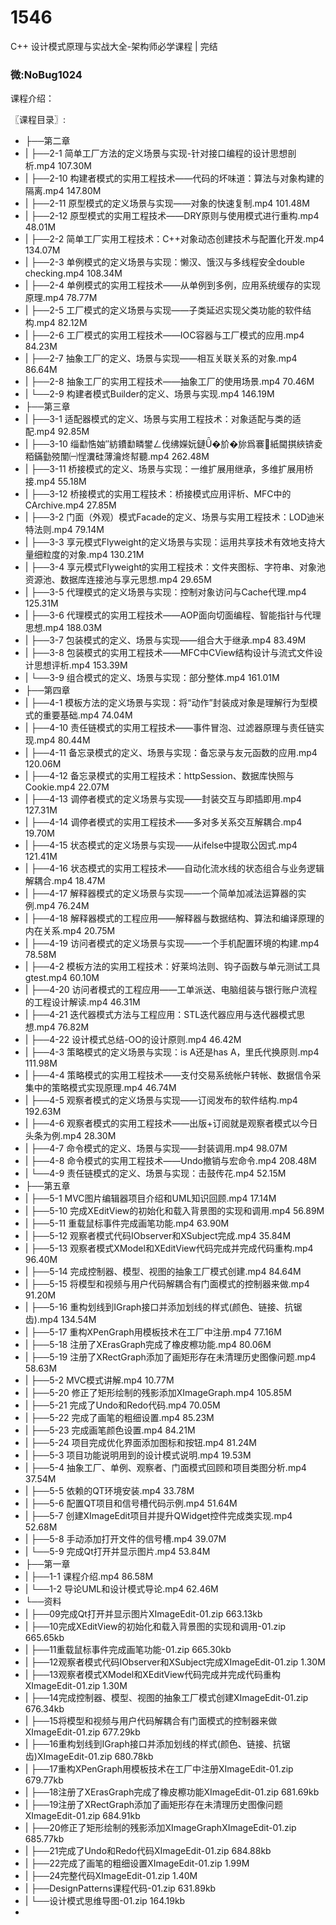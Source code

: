 # 1546
C++ 设计模式原理与实战大全-架构师必学课程 | 完结
### 微:NoBug1024 


课程介绍：

〖课程目录〗:

- ├──第二章  
- |   ├──2-1 简单工厂方法的定义场景与实现-针对接口编程的设计思想剖析.mp4  107.30M
- |   ├──2-10 构建者模式的实用工程技术——代码的坏味道：算法与对象构建的隔离.mp4  147.80M
- |   ├──2-11 原型模式的定义场景与实现——对象的快速复制.mp4  101.48M
- |   ├──2-12 原型模式的实用工程技术——DRY原则与使用模式进行重构.mp4  48.01M
- |   ├──2-2 简单工厂实用工程技术：C++对象动态创建技术与配置化开发.mp4  134.07M
- |   ├──2-3 单例模式的定义场景与实现：懒汉、饿汉与多线程安全double checking.mp4  108.34M
- |   ├──2-4 单例模式的实用工程技术——从单例到多例，应用系统缓存的实现原理.mp4  78.77M
- |   ├──2-5 工厂模式的定义场景与实现——子类延迟实现父类功能的软件结构.mp4  82.12M
- |   ├──2-6 工厂模式的实用工程技术——IOC容器与工厂模式的应用.mp4  84.23M
- |   ├──2-7 抽象工厂的定义、场景与实现——相互关联关系的对象.mp4  86.64M
- |   ├──2-8 抽象工厂的实用工程技术——抽象工厂的使用场景.mp4  70.46M
- |   └──2-9 构建者模式Builder的定义、场景与实现.mp4  146.19M
- ├──第三章  
- |   ├──3-1 适配器模式的定义、场景与实用工程技术：对象适配与类的适配.mp4  92.85M
- |   ├──3-10 缁勫悎妯″紡鐨勫疄鐢ㄥ伐绋嬫妧鏈�斺�旀爲褰紙閫掑綊锛夌粨鏋勭殑闈㈠悜瀵硅薄瀹炵幇聽.mp4  262.48M
- |   ├──3-11 桥接模式的定义、场景与实现：一维扩展用继承，多维扩展用桥接.mp4  55.18M
- |   ├──3-12 桥接模式的实用工程技术：桥接模式应用评析、MFC中的CArchive.mp4  27.85M
- |   ├──3-2 门面（外观）模式Facade的定义、场景与实用工程技术：LOD迪米特法则.mp4  79.14M
- |   ├──3-3 享元模式Flyweight的定义场景与实现：运用共享技术有效地支持大量细粒度的对象.mp4  130.21M
- |   ├──3-4 享元模式Flyweight的实用工程技术：文件夹图标、字符串、对象池资源池、数据库连接池与享元思想.mp4  29.65M
- |   ├──3-5 代理模式的定义场景与实现：控制对象访问与Cache代理.mp4  125.31M
- |   ├──3-6 代理模式的实用工程技术——AOP面向切面编程、智能指针与代理思想.mp4  188.03M
- |   ├──3-7 包装模式的定义、场景与实现——组合大于继承.mp4  83.49M
- |   ├──3-8 包装模式的实用工程技术——MFC中CView结构设计与流式文件设计思想评析.mp4  153.39M
- |   └──3-9 组合模式的定义、场景与实现：部分整体.mp4  161.01M
- ├──第四章  
- |   ├──4-1 模板方法的定义场景与实现：将“动作”封装成对象是理解行为型模式的重要基础.mp4  74.04M
- |   ├──4-10 责任链模式的实用工程技术——事件冒泡、过滤器原理与责任链实现.mp4  80.44M
- |   ├──4-11 备忘录模式的定义、场景与实现：备忘录与友元函数的应用.mp4  120.06M
- |   ├──4-12 备忘录模式的实用工程技术：httpSession、数据库快照与Cookie.mp4  22.07M
- |   ├──4-13 调停者模式的定义场景与实现——封装交互与即插即用.mp4  127.31M
- |   ├──4-14 调停者模式的实用工程技术——多对多关系交互解耦合.mp4  19.70M
- |   ├──4-15 状态模式的定义场景与实现——从ifelse中提取公因式.mp4  121.41M
- |   ├──4-16 状态模式的实用工程技术——自动化流水线的状态组合与业务逻辑解耦合.mp4  18.47M
- |   ├──4-17 解释器模式的定义场景与实现——一个简单加减法运算器的实例.mp4  76.24M
- |   ├──4-18 解释器模式的工程应用——解释器与数据结构、算法和编译原理的内在关系.mp4  20.75M
- |   ├──4-19 访问者模式的定义场景与实现——一个手机配置环境的构建.mp4  78.58M
- |   ├──4-2 模板方法的实用工程技术：好莱坞法则、钩子函数与单元测试工具gtest.mp4  60.10M
- |   ├──4-20 访问者模式的工程应用——工单派送、电脑组装与银行账户流程的工程设计解读.mp4  46.31M
- |   ├──4-21 迭代器模式方法与工程应用：STL迭代器应用与迭代器模式思想.mp4  76.82M
- |   ├──4-22 设计模式总结-OO的设计原则.mp4  46.42M
- |   ├──4-3 策略模式的定义场景与实现：is A还是has A，里氏代换原则.mp4  111.98M
- |   ├──4-4 策略模式的实用工程技术——支付交易系统帐户转帐、数据信令采集中的策略模式实现原理.mp4  46.74M
- |   ├──4-5 观察者模式的定义场景与实现——订阅发布的软件结构.mp4  192.63M
- |   ├──4-6 观察者模式的实用工程技术——出版+订阅就是观察者模式以今日头条为例.mp4  28.30M
- |   ├──4-7 命令模式的定义、场景与实现——封装调用.mp4  98.07M
- |   ├──4-8 命令模式的实用工程技术——Undo撤销与宏命令.mp4  208.48M
- |   └──4-9 责任链模式的定义、场景与实现：击鼓传花.mp4  52.15M
- ├──第五章  
- |   ├──5-1 MVC图片编辑器项目介绍和UML知识回顾.mp4  17.14M
- |   ├──5-10 完成XEditView的初始化和载入背景图的实现和调用.mp4  56.89M
- |   ├──5-11 重载鼠标事件完成画笔功能.mp4  63.90M
- |   ├──5-12 观察者模式代码IObserver和XSubject完成.mp4  35.84M
- |   ├──5-13 观察者模式XModel和XEditView代码完成并完成代码重构.mp4  96.40M
- |   ├──5-14 完成控制器、模型、视图的抽象工厂模式创建.mp4  84.64M
- |   ├──5-15 将模型和视频与用户代码解耦合有门面模式的控制器来做.mp4  91.20M
- |   ├──5-16 重构划线到IGraph接口并添加划线的样式(颜色、链接、抗锯齿).mp4  134.54M
- |   ├──5-17 重构XPenGraph用模板技术在工厂中注册.mp4  77.16M
- |   ├──5-18 注册了XErasGraph完成了橡皮檫功能.mp4  80.06M
- |   ├──5-19 注册了XRectGraph添加了画矩形存在未清理历史图像问题.mp4  58.63M
- |   ├──5-2 MVC模式讲解.mp4  10.77M
- |   ├──5-20 修正了矩形绘制的残影添加XImageGraph.mp4  105.85M
- |   ├──5-21 完成了Undo和Redo代码.mp4  70.05M
- |   ├──5-22 完成了画笔的粗细设置.mp4  85.23M
- |   ├──5-23 完成画笔颜色设置.mp4  84.21M
- |   ├──5-24 项目完成优化界面添加图标和按钮.mp4  81.24M
- |   ├──5-3 项目功能说明用到的设计模式说明.mp4  19.53M
- |   ├──5-4 抽象工厂、单例、观察者、门面模式回顾和项目类图分析.mp4  37.54M
- |   ├──5-5 依赖的QT环境安装.mp4  33.78M
- |   ├──5-6 配置QT项目和信号槽代码示例.mp4  51.64M
- |   ├──5-7 创建XImageEdit项目并提升QWidget控件完成类实现.mp4  52.68M
- |   ├──5-8 手动添加打开文件的信号槽.mp4  39.07M
- |   └──5-9 完成Qt打开并显示图片.mp4  53.84M
- ├──第一章  
- |   ├──1-1 课程介绍.mp4  86.58M
- |   └──1-2 导论UML和设计模式导论.mp4  62.46M
- └──资料  
- |   ├──09完成Qt打开并显示图片XImageEdit-01.zip  663.13kb
- |   ├──10完成XEditView的初始化和载入背景图的实现和调用-01.zip  665.65kb
- |   ├──11重载鼠标事件完成画笔功能-01.zip  665.30kb
- |   ├──12观察者模式代码IObserver和XSubject完成XImageEdit-01.zip  1.30M
- |   ├──13观察者模式XModel和XEditView代码完成并完成代码重构XImageEdit-01.zip  1.30M
- |   ├──14完成控制器、模型、视图的抽象工厂模式创建XImageEdit-01.zip  676.34kb
- |   ├──15将模型和视频与用户代码解耦合有门面模式的控制器来做XImageEdit-01.zip  677.29kb
- |   ├──16重构划线到IGraph接口并添加划线的样式(颜色、链接、抗锯齿)XImageEdit-01.zip  680.78kb
- |   ├──17重构XPenGraph用模板技术在工厂中注册XImageEdit-01.zip  679.77kb
- |   ├──18注册了XErasGraph完成了橡皮檫功能XImageEdit-01.zip  681.69kb
- |   ├──19注册了XRectGraph添加了画矩形存在未清理历史图像问题XImageEdit-01.zip  684.91kb
- |   ├──20修正了矩形绘制的残影添加XImageGraphXImageEdit-01.zip  685.77kb
- |   ├──21完成了Undo和Redo代码XImageEdit-01.zip  684.88kb
- |   ├──22完成了画笔的粗细设置XImageEdit-01.zip  1.99M
- |   ├──24完整代码XImageEdit-01.zip  1.40M
- |   ├──DesignPatterns课程代码-01.zip  631.89kb
- |   └──设计模式思维导图-01.zip  164.19kb
- 
